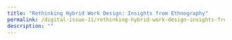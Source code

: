 ```yaml
---
title: "Rethinking Hybrid Work Design: Insights from Ethnography"
permalink: /digital-issue-11/rethinking-hybrid-work-design-insights-from-ethnography/
description: ""
---
```


